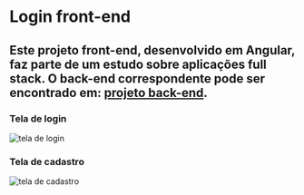 # Login front-end

## Este projeto front-end, desenvolvido em Angular, faz parte de um estudo sobre aplicações full stack. O back-end correspondente pode ser encontrado em: [projeto back-end](https://github.com/JhonatanJSilva/login-auth-api).


### Tela de login

![tela de login](https://github.com/user-attachments/assets/fe298698-8e1b-4809-ae3f-296961ed7f1c)


### Tela de cadastro

![tela de cadastro](https://github.com/user-attachments/assets/0fe04f01-c4a0-4570-9ec9-673f98f6766a)
